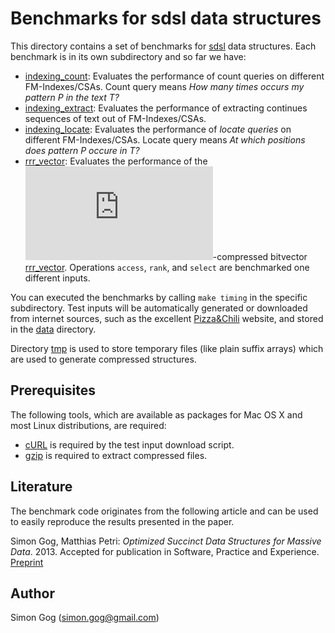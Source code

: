 # Benchmarks for sdsl data structures

This directory contains a set of benchmarks for [sdsl][sdsl]
data structures. Each benchmark is in its own subdirectory and
so far we have:

* [indexing_count](./indexing_count): Evaluates the performance
  of count queries on different FM-Indexes/CSAs. Count query
  means _How many times occurs my pattern P in the text T?_
* [indexing_extract](./indexing_extract): Evaluates the performance
  of extracting continues sequences of text out of FM-Indexes/CSAs.
* [indexing_locate](./indexing_locate): Evaluates the performance
  of _locate queries_ on different FM-Indexes/CSAs. Locate query
  means _At which positions does pattern P occure in T?_
* [rrr_vector](./rrr_vector): Evaluates the performance of
  the ![H_0](http://latex.codecogs.com/gif.latex?H_0)-compressed
  bitvector [rrr_vector](../include/sdsl/rrr_vector.hpp).
  Operations `access`, `rank`, and `select` are benchmarked one
  different inputs.

You can executed the benchmarks by calling `make timing`
in the specific subdirectory. 
Test inputs will be automatically generated or downloaded
from internet sources, such as the excellent [Pizza&Chili][pz] 
website, and stored in the [data](./data) directory.

Directory [tmp](./tmp) is used to store temporary files (like
plain suffix arrays) which are used to generate compressed
structures. 

## Prerequisites

The following tools, which are available as packages for Mac OS X and
most Linux distributions, are required:

 * [cURL][CURL] is required by the test input download script.
 * [gzip][GZIP] is required to extract compressed files.

## Literature

The benchmark code originates from the following article and can be used
to easily reproduce the results presented in the paper.


Simon Gog, Matthias Petri: _Optimized Succinct Data Structures for Massive Data_. 2013.
Accepted for publication in Software, Practice and Experience. 
[Preprint][PP]


## Author

Simon Gog (simon.gog@gmail.com)

[sdsl]: https://github.com/simongog/sdsl "sdsl"
[pz]: http://pizzachili.di.unipi.it "Pizza&Chili"
[PP]: http://people.eng.unimelb.edu.au/sgog/optimized.pdf "Preprint"
[CURL]: http://curl.haxx.se/ "cURL"
[GZIP]: http://www.gnu.org/software/gzip/ "Gzip Compressor"
